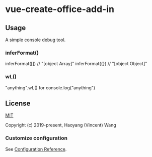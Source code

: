 # vue-create-office-add-in

## Usage

A simple console debug tool.

### inferFormat()
inferFormat([]) // "[object Array]"
inferFormat({}) // "[object Object]"

### wL()
"anything".wL() for console.log("anything") 

## License

[MIT](http://opensource.org/licenses/MIT)

Copyright (c) 2019-present, Haoyang (Vincent) Wang

### Customize configuration
See [Configuration Reference](https://cli.vuejs.org/config/).
